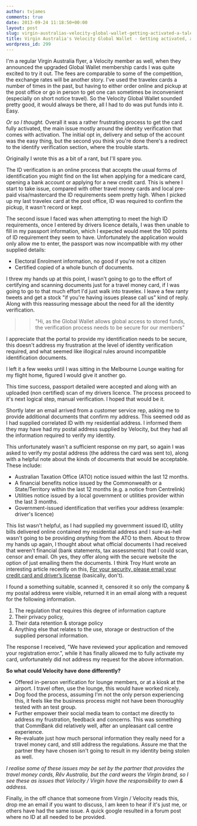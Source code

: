 ```yaml
---
author: tvjames
comments: true
date: 2013-09-24 11:18:50+00:00
layout: post
slug: virgin-australias-velocity-global-wallet-getting-activated-a-tale-of-woe
title: Virgin Australia's Velocity Global Wallet - Getting activated, a tale of woe
wordpress_id: 299
---
```


I'm a regular Virgin Australia flyer, a Velocity member as well, when they announced the upgraded Global Wallet membership cards I was quite excited to try it out. The fees are comparable to some of the competition, the exchange rates will be another story. I've used the travelex cards a number of times in the past, but having to either order online and pickup at the post office or go in person to get one can sometimes be inconvenient (especially on short notice travel). So the Velocity Global Wallet sounded pretty good, it would always be there, all I had to do was put funds into it. Easy.

_Or so I thought._ Overall it was a rather frustrating process to get the card fully activated, the main issue mostly around the identity verification that comes with activation. The initial opt in, delivery and setup of the account was the easy thing, but the second you think you're done there's a redirect to the identify verification section, where the trouble starts.

Originally I wrote this as a bit of a rant, but I'll spare you.

The ID verification is an online process that accepts the usual forms of identification you might find on the list when applying for a medicare card, opening a bank account or applying for a new credit card. This is where I start to take issue, compared with other travel money cards and local pre-paid visa/mastercard the ID requirements seem pretty high. When I picked up my last travelex card at the post office, ID was required to confirm the pickup, it wasn't record or kept.

The second issue I faced was when attempting to meet the high ID requirements, once I entered by drivers licence details, I was then unable to fill in my passport information, which I expected would meet the 100 points of ID requirement they seem to have. Unfortunately the application would only allow me to enter, the passport was now incompatible with my other supplied details:

  * Electoral Enrolment information, no good if you're not a citizen
  * Certified copied of a whole bunch of documents.

I threw my hands up at this point, I wasn't going to go to the effort of certifying and scanning documents just for a travel money card, if I was going to go to that much effort I'd just walk into travelex. I leave a few ranty tweets and get a stock "if you're having issues please call us" kind of reply. Along with this reassuring message about the need for all the identity verification.

<blockquote>

>
> "Hi, as the Global Wallet allows global access to stored funds, the verification process needs to be secure for our members"
>
>
</blockquote>

I appreciate that the portal to provide my identification needs to be secure, this doesn't address my frustration at the level of identity verification required, and what seemed like illogical rules around incompatible identification documents.

I left it a few weeks until I was sitting in the Melbourne Lounge waiting for my flight home, figured I would give it another go.

This time success, passport detailed were accepted and along with an uploaded (non certified) scan of my drivers licence. The process proceed to it's next logical step, manual verification. I hoped that would be it.

Shortly later an email arrived from a customer service rep, asking me to provide additional documents that confirm my address. This seemed odd as I had supplied correlated ID with my residential address. I informed them they may have had my postal address supplied by Velocity, but they had all the information required to verify my identity.

This unfortunately wasn't a sufficient response on my part, so again I was asked to verify my postal address (the address the card was sent to), along with a helpful note about the kinds of documents that would be acceptable. These include:

  * Australian Taxation Office (ATO) notice issued within the last 12 months.
  * A financial benefits notice issued by the Commonwealth or a State/Territory within the last 12 months (e.g. a notice from Centrelink)
  * Utilities notice issued by a local government or utilities provider within the last 3 months.
  * Government-issued identification that verifies your address (example: driver's licence)

This list wasn't helpful, as I had supplied my government issued ID, utility bills delivered online contained my residential address and I sure-as-hell wasn't going to be providing _anything_ from the ATO to them. About to throw my hands up again, I thought about what official documents I had received that weren't financial (bank statements, tax assessments) that I could scan, censor and email. Oh yes, they offer along with the secure website the option of just emailing them the documents. I think Troy Hunt wrote an interesting article recently on this, [For your security, please email your credit card and driver’s license](http://www.troyhunt.com/2013/09/for-your-security-please-email-your.html) (basically, don't).

I found a something suitable, scanned it, censored it so only the company & my postal address were visible, returned it in an email along with a request for the following information.

  1. The regulation that requires this degree of information capture
  2. Their privacy policy,
  3. Their data retention & storage policy
  4. Anything else that relates to the use, storage or destruction of the supplied personal information.

The response I received, "We have reviewed your application and removed your registration error.", while it has finally allowed me to fully activate my card, unfortunately did not address my request for the above information.

**So what could Velocity have done differently?**

  * Offered in-person verification for lounge members, or at a kiosk at the airport. I travel often, use the lounge, this would have worked nicely.
  * Dog food the process, assuming I'm not the only person experiencing this, it feels like the business process might not have been thoroughly tested with an test group.
  * Further empower their social media team to contact me directly to address my frustration, feedback and concerns. This was something that CommBank did relatively well, after an unpleasant call centre experience.
  * Re-evaluate just how much personal information they really need for a travel money card, and still address the regulations. Assure me that the partner they have chosen isn't going to result in my identity being stolen as well.

_I realise some of these issues may be set by the partner that provides the travel money cards, Rêv Australia, but the card wears the Virgin brand, so I see these as issues that Velocity / Virgin have the responsibility to own & address._

Finally, in the off chance that someone from Virgin / Velocity reads this, drop me an email if you want to discuss, I am keen to hear if it's just me, or others have had the same issue. A quick google resulted in a forum post where no ID at all needed to be provided.
